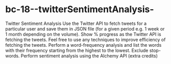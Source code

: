 # bc-18--twitterSentimentAnalysis-

Twitter Sentiment Analysis
Use the Twitter API to fetch tweets for a particular user and save them in JSON file (for a given period e.g. 1 week or 1 month depending on the volume).
Show % progress as the Twitter API is fetching the tweets.
Feel free to use any techniques to improve efficiency of fetching the tweets.
Perform a word-frequency analysis and list the words with their frequency starting from the highest to the lowest. Exclude stop-words.
Perform sentiment analysis using the Alchemy API (extra credits)
